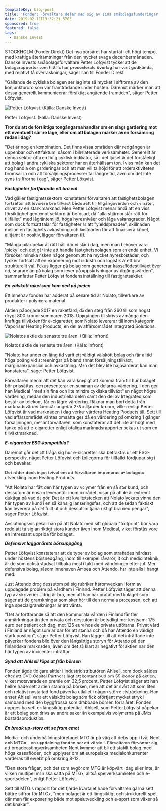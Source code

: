 ```yaml
---
templateKey: blog-post
title: 'Fonder: Förvaltare delar med sig av sina småbolagsfunderingar'
date: 2019-02-11T13:32:21.570Z
sponsored: true
featured: false
tags:
  - Danske Invest
---
```

STOCKHOLM (Fonder Direkt) Det nya börsåret har startat i ett högt tempo, med kraftiga återhämtningar från den mycket svaga decembermånaden. Danske Invests småbolagsförvaltare Petter Löfqvist tycker att de bolagsrapporter som hittills har presenterats överlag har varit godkända, med relativt få överraskningar, säger han till Fonder Direkt.



"Gällande de cykliska bolagen ser jag inte så mycket i siffrorna av den konjunkturoro som var framträdande under hösten. Däremot märker man att dessa generellt kommunicerar försiktigt angående framtiden", säger Petter Löfqvist.

![Petter Löfqvist. (Källa: Danske Invest)](/img/danske11feb.png)

<span class="image-caption">Petter Löfqvist. (Källa: Danske Invest)</span>

**Tror du att de försiktiga tongångarna handlar om en slags gardering mot ett eventuellt sämre läge, eller om att bolagen märker av en försämring redan i dag?**



"Det är nog en kombination. Det finns vissa områden där nedgången är uppenbar och ett faktum, såsom i bilrelaterade verksamheter. Generellt är denna sektor ofta en tidig cyklisk indikator, så i det ljuset är det förståeligt att bolag i andra cykliska sektorer har en återhållsam ton. I viss mån kan det nog handla om garderingar och att man vill ta höjd för att orderaktiviteten bromsar in och att försäljningsprocesser tar längre tid, även om det inte syns i siffrorna i dag", säger Petter Löfqvist.

**_Fastigheter fortfarande ett bra val_**



Vad gäller fastighetssektorn konstaterar förvaltaren att fastighetsbolagen fortsätter att leverera bra tillväxt både sett till tillgångsvärden och vinster, drivet av en stark marknad. Men Petter Löfqvist menar ändå att en viss försiktighet gentemot sektorn är befogad, då "alla stjärnor står rätt för tillfället" med lågräntemiljö, höga hyresnivåer och låga vakansgrader. Något som dock fortsatt talar för fastigheter är att "yieldspreaden", skillnaden mellan en fastighets avkastning och kostnaden för att finansiera köpet, alltjämt är positiv, lägger förvaltaren till.



"Många pilar pekar åt rätt håll där vi står i dag, men man behöver vara 'picky' och det går inte att handla fastighetsbolagen som en enda enhet. Vi försöker minska risken något genom att ha mycket hyresbostäder, och tycker fortsatt att en exponering mot industri och logistik är ett bra strukturellt val. Fokus ligger på bolag som genererar kassaflödestillväxt över tid, snarare än på bolag som lever på uppskrivningar av tillgångsvärden", sammanfattar Petter Löfqvist fondens inställning till fastighetsaktier.



**_En välskött raket som kom ned på jorden_**



Ett innehav fonden har adderat på senare tid är Nolato, tillverkare av produkter i polymera material.



Aktien påbörjade 2017 en raketfärd, då den steg från 260 till som högst drygt 800 kronor sommaren 2018. Uppgången tillskrivs av många den kraftiga tillväxten för e-cigaretter, som Nolato levererar till inom kategorin Vaporiser Heating Products, en del av affärsområdet Integrated Solutions.

![Nolatos aktie de senaste tre åren. (Källa: Infront)](/img/danske11feb2.png)

<span class="image-caption">Nolatos aktie de senaste tre åren. (Källa: Infront)</span>

"Nolato har under en lång tid varit ett väldigt välskött bolag och får alltid höga poäng vid screeningar på bland annat försäljningstillväxt, marginalexpansion och avkastning. Men det blev lite hajpvärderat kan man konstatera", säger Petter Löfqvist.



Förvaltaren menar att det kan vara knepigt att komma fram till hur bolaget bör prissättas, och presenterar en summan av delarna-värdering. I den ger han Medical "med sin fina och lite mindre cykliska tillväxt" en något högre värdering, medan den industriella delen samt den del av Integrated som består av telekom, får en lägre värdering. Räknar man bort detta från marknadsvärdet återstår ungefär 2-3 miljarder kronor, vilket enligt Petter Löfqvist är vad marknaden i dag verkar värdera Heating Products till. Sett till vad affärsområdet väntas omsätta ges då en värdering på omkring 1 gånger försäljningen, menar förvaltaren, som konstaterar att det inte är högt med tanke på att e-cigaretter enligt otaliga marknadsrapporter pekas ut som en tillväxtmarknad.

**_E-cigaretter ESG-kompatibla?_**



Däremot går det att fråga sig hur e-cigaretter ska betraktas ur ett ESG-perspektiv, något Petter Löfqvist och kollegorna för tillfället fördjupar sig i och bevakar.



Det råder dock inget tvivel om att förvaltaren imponeras av bolagets utveckling inom Heating Products.



"Att Nolato har fått den här typen av volymer från en så stor kund, och dessutom är ensam leverantör inom området, visar på att de är extremt duktiga på vad de gör. Det är ett kvalitetstecken att Nolato lyckats vinna den här typen av kund i en så känslig lanseringsfas, och att de sedan faktiskt kan leverera på det fullt ut och dessutom tjäna riktigt bra med pengar", säger Petter Löfqvist.



Avslutningsvis pekar han på att Nolato med sitt globala "footprint" bör vara redo att ta sig an riktigt stora kunder även inom Medical, vilket förstås vore en intressant uppsida för bolaget.



**_Defensivt laggar årets börsuppgång_**



Petter Löfqvist konstaterar att de typer av bolag som straffades hårdast under höstens börsnedgång, inom till exempel råvaror, it och medicinteknik, är de som också studsat tillbaka mest i takt med vändningen efter jul. Mer defensiva bolag, såsom innehaven Ambea och Attendo, har inte alls i hängt med.



Just Attendo drog dessutom på sig rubriker häromveckan i form av uppdagade problem på vårdhem i Finland. Petter Löfqvist säger att denna typ av skriverier aldrig är bra, men att han har pratat med bolaget som säger att de granskningar som sker hör till den normala processen, och att inga specialgranskningar är att vänta.



"Det är fortfarande så att den kommunala vården i Finland får fler anmärkningar än den privata och dessutom är betydligt mer kostsam: 175 euro per patient och dag, mot 125 euro hos de privata utförarna. Privat vård i Finland är något som är där för att stanna och då har Attendo en väldigt stark position", säger Petter Löfqvist. Han lägger till att det inträffade inte påverkar fondens bild över den långsiktiga storyn för Attendo på den finländska marknaden, även om det så klart är negativt för aktien när den här typen av incidenter inträffar.



**_Synd att Ahlsell köps ut från börsen_**



Fonden ägde tidigare aktier i industridistributören Ahlsell, som dock såldes efter att CVC Capital Partners lagt ett kontant bud om 55 kronor på aktien, vilket motsvarade en premie om 32,5 procent. Petter Löfqvist säger att han hellre hade sett aktien stanna på börsen, men att det är svårt att som liten och relativt nystartad fond påverka utfallet i någon större utsträckning. Han anser Ahlsell vara ett välskött bolag som fick oförtjänt mycket stryk i samband med den byggfrossa som drabbade börsen förra året. Fonden uppges ha sett en långsiktig potential i Ahlsell, som Petter Löfqvist påpekar är ett bolag som drivs av andra saker än exempelvis volymerna på JM:s bostadsproduktion.



**_En break up-story att se fram emot_**



Media- och underhållningsföretaget MTG är på väg att delas upp i två, Nent och MTGx - en uppdelning fonden ser ett värde i. Förvaltaren förväntar sig att broadcastingverksamheten Nent kommer att bli ett stabilt bolag med höga kassaflöden, och upplyser om att europeiska mediakonkurrenter värderas till ev/ebit på omkring 8-12.



"Den stora frågan, och det som avgör om MTG är köpvärt i dag eller inte, är vilken multipel man ska sätta på MTGx, alltså spelverksamheten och e-sportsdelen", enligt Petter Löfqvist.



Sett till MTG:s rapport för det fjärde kvartalet hade förvaltaren gärna sett bättre siffror för MTGx, "men bolaget är ett långsiktigt och strukturellt spel, där man får exponering både mot spelutveckling och e-sport som växer så det knakar".

